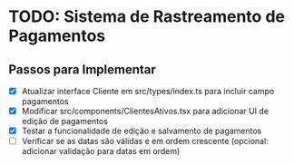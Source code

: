 # TODO: Sistema de Rastreamento de Pagamentos

## Passos para Implementar
- [x] Atualizar interface Cliente em src/types/index.ts para incluir campo pagamentos
- [x] Modificar src/components/ClientesAtivos.tsx para adicionar UI de edição de pagamentos
- [x] Testar a funcionalidade de edição e salvamento de pagamentos
- [ ] Verificar se as datas são válidas e em ordem crescente (opcional: adicionar validação para datas em ordem)
